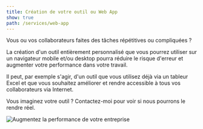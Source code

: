 ```yaml
---
title: Création de votre outil ou Web App
show: true
path: /services/web-app
---
```


Vous ou vos collaborateurs faites des tâches répétitives ou compliquées ?

La création d'un outil entièrement personnalisé que vous pourrez utiliser sur un navigateur mobile et/ou desktop pourra réduire le risque d'erreur et augmenter votre performance dans votre travail.

Il peut, par exemple s'agir, d'un outil que vous utilisez déjà via un tableur Excel et que vous souhaitez améliorer et rendre accessible à tous vos collaborateurs via Internet.

Vous imaginez votre outil ?
Contactez-moi pour voir si nous pourrons le rendre réel.

![Augmentez la performance de votre entreprise](/img/wepb_1078/sans-titre-1.webp "Augmentez la performance de votre entreprise")
